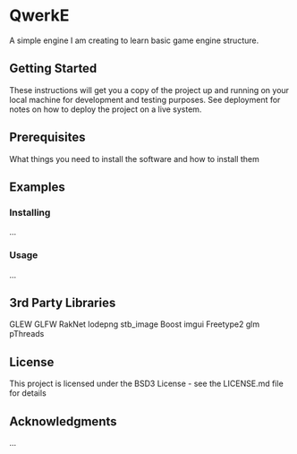 # QwerkE
A simple engine I am creating to learn basic game engine structure.

## Getting Started
These instructions will get you a copy of the project up and running on your local machine for development and testing purposes. See deployment for notes on how to deploy the project on a live system.

## Prerequisites
What things you need to install the software and how to install them

## Examples
### Installing
...

### Usage
...

## 3rd Party Libraries
GLEW
GLFW
RakNet
lodepng
stb_image
Boost
imgui
Freetype2
glm
pThreads

## License
This project is licensed under the BSD3 License - see the LICENSE.md file for details

## Acknowledgments
...
